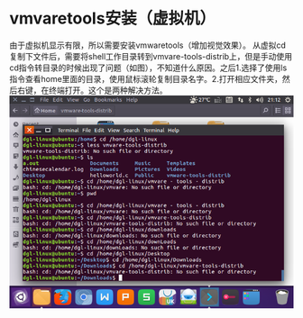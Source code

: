 # vmvaretools安装（虚拟机）

由于虚拟机显示有限，所以需要安装vmwaretools（增加视觉效果）。
从虚拟cd复制下文件后，需要将shell工作目录转到vmvare-tools-distrib上，但是手动使用cd指令转目录的时候出现了问题（如图），不知道什么原因。之后1.选择了使用ls指令查看home里面的目录，使用鼠标滚轮复制目录名字。2.打开相应文件夹，然后右键，在终端打开。这个是两种解决方法。
![](vmwaretools.png)